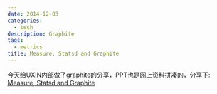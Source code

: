 ```yaml
---
date: 2014-12-03
categories:
  - tech
description: Graphite
tags:
  - metrics
title: Measure, Statsd and Graphite
---
```




今天给UXIN内部做了graphite的分享，PPT也是网上资料拼凑的，分享下: [Measure, Statsd and Graphite](http://pan.baidu.com/s/1dDfBYaH)